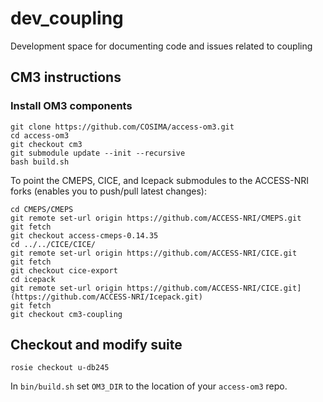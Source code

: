 # dev_coupling

Development space for documenting code and issues related to coupling

## CM3 instructions

### Install OM3 components

```
git clone https://github.com/COSIMA/access-om3.git
cd access-om3
git checkout cm3
git submodule update --init --recursive
bash build.sh
```

To point the CMEPS, CICE, and Icepack submodules to the ACCESS-NRI forks (enables you to push/pull latest changes):

```
cd CMEPS/CMEPS
git remote set-url origin https://github.com/ACCESS-NRI/CMEPS.git
git fetch
git checkout access-cmeps-0.14.35
cd ../../CICE/CICE/
git remote set-url origin https://github.com/ACCESS-NRI/CICE.git
git fetch
git checkout cice-export
cd icepack
git remote set-url origin https://github.com/ACCESS-NRI/CICE.git](https://github.com/ACCESS-NRI/Icepack.git)
git fetch
git checkout cm3-coupling
```


## Checkout and modify suite
```
rosie checkout u-db245
```
In `bin/build.sh` set `OM3_DIR` to the location of your `access-om3` repo.
